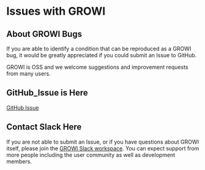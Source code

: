 # Issues with GROWI

## About GROWI Bugs

If you are able to identify a condition that can be reproduced as a GROWI bug, it would be greatly appreciated if you could submit an Issue to GitHub.

GROWI is OSS and we welcome suggestions and improvement requests from many users.

## GitHub_Issue is Here

[GitHub Issue](https://github.com/weseek/growi/issues)

## Contact Slack Here

If you are not able to submit an Issue, or if you have questions about GROWI itself, please join the [GROWI Slack workspace](https://communityinviter.com/apps/wsgrowi/invite). You can expect support from more people including the user community as well as development members.

